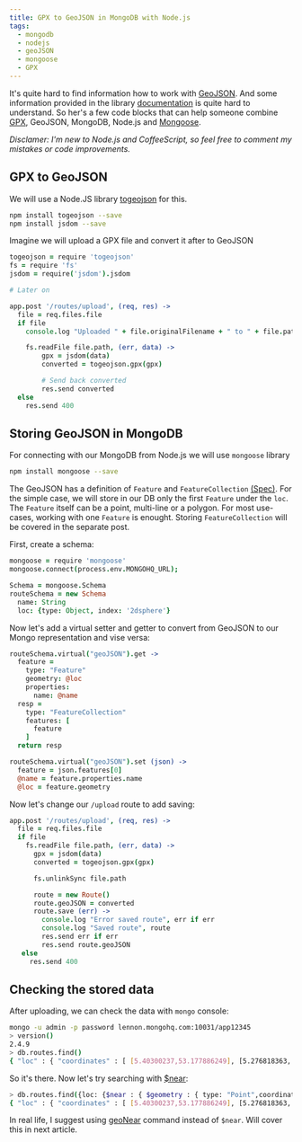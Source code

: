 ```yaml
---
title: GPX to GeoJSON in MongoDB with Node.js
tags:
  - mongodb
  - nodejs
  - geoJSON
  - mongoose
  - GPX
---
```


It's quite hard to find information how to work with [GeoJSON](http://geojson.org). And some information provided in the library [documentation](http://docs.mongodb.org/manual/core/2dsphere/) is quite hard to understand. So her's a few code blocks that can help someone combine [GPX](http://en.wikipedia.org/wiki/GPS_eXchange_Format), GeoJSON, MongoDB, Node.js and [Mongoose](http://mongoosejs.com).

_Disclamer: I'm new to Node.js and CoffeeScript, so feel free to comment my mistakes or code improvements._

## GPX to GeoJSON
We will use a Node.JS library [togeojson](https://github.com/mapbox/togeojson) for this.

``` sh
npm install togeojson --save
npm install jsdom --save
```

Imagine we will upload a GPX file and convert it after to GeoJSON

``` coffeescript
togeojson = require 'togeojson'
fs = require 'fs'
jsdom = require('jsdom').jsdom

# Later on

app.post '/routes/upload', (req, res) ->
  file = req.files.file
  if file
    console.log "Uploaded " + file.originalFilename + " to " + file.path

    fs.readFile file.path, (err, data) ->
        gpx = jsdom(data)
        converted = togeojson.gpx(gpx)

        # Send back converted
        res.send converted
  else
    res.send 400
```

## Storing GeoJSON in MongoDB


For connecting with our MongoDB from Node.js we will use `mongoose` library

``` sh
npm install mongoose --save
```

The GeoJSON has a definition of `Feature` and `FeatureCollection` [(Spec)](http://geojson.org/geojson-spec.html). For the simple case, we will store in our DB only the first `Feature` under the `loc`. The `Feature` itself can be a point, multi-line or a polygon. For most use-cases, working with one `Feature` is enought. Storing `FeatureCollection` will be covered in the separate post.

First, create a schema:

``` coffeescript
mongoose = require 'mongoose'
mongoose.connect(process.env.MONGOHQ_URL);

Schema = mongoose.Schema
routeSchema = new Schema
  name: String
  loc: {type: Object, index: '2dsphere'}
```

Now let's add a virtual setter and getter to convert from GeoJSON to our Mongo representation and vise versa:

``` coffeescript
routeSchema.virtual("geoJSON").get ->
  feature =
    type: "Feature"
    geometry: @loc
    properties:
      name: @name
  resp =
    type: "FeatureCollection"
    features: [
      feature
    ]
  return resp

routeSchema.virtual("geoJSON").set (json) ->
  feature = json.features[0]
  @name = feature.properties.name
  @loc = feature.geometry
```

Now let's change our `/upload` route to add saving:

``` coffeescript
app.post '/routes/upload', (req, res) ->
  file = req.files.file
  if file
    fs.readFile file.path, (err, data) ->
      gpx = jsdom(data)
      converted = togeojson.gpx(gpx)

      fs.unlinkSync file.path

      route = new Route()
      route.geoJSON = converted
      route.save (err) ->
        console.log "Error saved route", err if err
        console.log "Saved route", route
        res.send err if err
        res.send route.geoJSON
   else
     res.send 400
```

## Checking the stored data
After uploading, we can check the data with `mongo` console:

``` sh
mongo -u admin -p password lennon.mongohq.com:10031/app12345
> version()
2.4.9
> db.routes.find()
{ "loc" : { "coordinates" : [ [5.40300237,53.177886249], [5.276818363, 53.223566907] ], "type" : "LineString" }, "name" : "Waddenrace", "_id" : ObjectId("5320bc0cae1f27a09faed03b"), "__v" : 0 }
```

So it's there. Now let's try searching with [$near](http://docs.mongodb.org/manual/reference/operator/query/near/):

``` sh
> db.routes.find({loc: {$near : { $geometry : { type: "Point",coordinates: [5.40300237, 53.177886249]}}, $maxDistance : 500 }})
{ "loc" : { "coordinates" : [ [5.40300237,53.177886249], [5.276818363, 53.223566907] ], "type" : "LineString" }, "name" : "Waddenrace", "_id" : ObjectId("5320bc0cae1f27a09faed03b"), "__v" : 0 }
```

In real life, I suggest using [geoNear](http://docs.mongodb.org/manual/reference/command/geoNear/) command instead of `$near`. Will cover this in next article.
